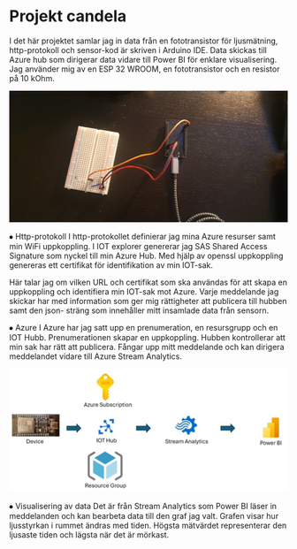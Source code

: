# **Projekt candela**
 
I det här projektet samlar jag in data från en fototransistor för ljusmätning, http-protokoll och sensor-kod är skriven i Arduino IDE. Data skickas till Azure hub som dirigerar data vidare till Power BI för enklare visualisering.
Jag använder mig av en ESP 32 WROOM, en fototransistor och en resistor på 10 kOhm.
 
![ESP32 wroom & phototransistor on breadboard](/ESP32Breadboard.jpg)
 
⦁	Http-protokoll
I http-protokollet definierar jag mina Azure resurser samt min WiFi uppkoppling. I IOT explorer genererar jag SAS Shared Access Signature som nyckel till min Azure Hub.
Med hjälp av openssl uppkoppling genereras ett certifikat för identifikation av min IOT-sak.
 
Här talar jag om vilken URL och certifikat som ska användas för att  skapa en uppkoppling och identifiera min IOT-sak mot Azure.
Varje meddelande jag skickar har med information som ger mig rättigheter att publicera till hubben samt den json- sträng som innehåller mitt insamlade data från sensorn.
 
⦁	Azure
I Azure har jag satt upp en prenumeration, en resursgrupp och en IOT Hubb.
Prenumerationen skapar en uppkoppling. 
Hubben kontrollerar att min sak har rätt att publicera. Fångar upp mitt meddelande och kan dirigera meddelandet vidare till Azure Stream Analytics. 
 
![Azure Slide](/Slide.jpg)
 
⦁	Visualisering av data
Det är från Stream Analytics som Power BI läser in meddelanden och kan bearbeta data till den graf jag valt.
Grafen visar hur ljusstyrkan i rummet ändras med tiden. Högsta mätvärdet representerar den ljusaste tiden och lägsta när det är mörkast.